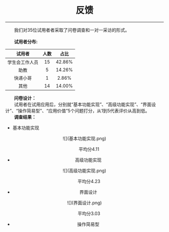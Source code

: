 # <center>反馈


---


　　我们对35位试用者者采取了问卷调查和一对一采访的形式。<br><br>　　**试用者分布:**

|  <center>**试用者** | <center>**人数** | <center><center>**占比**|
| -- | -- | -- |
| <center>学生会工作人员 | <center>15 | <center>42.86% |
| <center>助教| <center>5 | <center>14.26% |
| <center>快递小哥 | <center>1 | <center>2.86% |
| <center>其他| <center>14 | <center>14.00% |
 
　　**问卷设计：**<br>
　　试用者在试用应用后，分别就“基本功能实现”、“高级功能实现”、“界面设计”、“操作简易型”、“应用价值”5个问题打分，从1到5代表评价从高到低。<br>
　　**调查结果：**<br>

* 基本功能实现

<center>![](基本功能实现.png)

　　平均分4.11
　
* 高级功能实现

<center>![](高级功能实现.png)

　　平均分4.23


* 界面设计

<center>![](界面设计.png)

　　平均分3.03

* 操作简易型

<center>